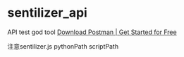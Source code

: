 # sentilizer_api

API test god tool
[Download Postman | Get Started for Free](https://www.postman.com/downloads/)

注意sentilizer.js
pythonPath
scriptPath





